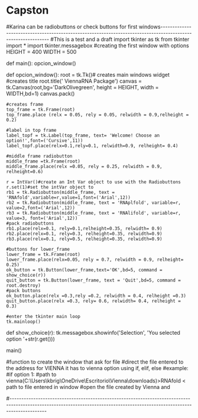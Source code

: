 # Capston
#Karina can be radiobuttons or check buttons for first windows-------------------------------------------------------------------------------------------------------------
#This is a test and a draft
import tkinter as tk
from tkinter import *
import tkinter.messagebox
#creating the first window with options
HEIGHT = 400
WIDTH = 500

def main():
        opcion_window()

def opcion_window():
    root = tk.Tk()# creates main windows widget
    #creates title
    root.title(' ViennaRNA Package')
    canvas = tk.Canvas(root,bg='DarkOlivegreen', height = HEIGHT, width = WIDTH,bd=1)
    canvas.pack()

    #creates frame
    top_frame = tk.Frame(root)
    top_frame.place (relx = 0.05, rely = 0.05, relwidth = 0.9,relheight = 0.2)
    
    #label in top frame
    label_topf = tk.Label(top_frame, text= 'Welcome! Choose an option!',font=('Cursive',11))
    label_topf.place(relx=0.1,rely=0.1, relwidth=0.9, relheight= 0.4)
    
    #middle frame radiobutton
    middle_frame =tk.Frame(root)
    middle_frame.place(relx =0.05, rely = 0.25, relwidth = 0.9, relheight=0.6)

    r = IntVar()#create an Int Var object to use with the Radiobuttons
    r.set(1)#set the intVar object to 
    rb1 = tk.Radiobutton(middle_frame, text = 'RNAfold',variable=r,value=1,font=('Arial',12))
    rb2 = tk.Radiobutton(middle_frame, text = 'RNAplfold', variable=r, value=2,font=('Arial',12))
    rb3 = tk.Radiobutton(middle_frame, text = 'RNAlifold', variable=r, value=3, font=('Arial',12))
    #pack radiobuttons
    rb1.place(relx=0.1, rely=0.1,relheight=0.35, relwidth= 0.9)
    rb2.place(relx=0.1, rely=0.3, relheight=0.35, relwidth=0.9)
    rb3.place(relx=0.1, rely=0.5, relheight=0.35, relwidth=0.9)
    
    #buttons for lower_frame
    lower_frame = tk.Frame(root)
    lower_frame.place(relx=0.05, rely = 0.7, relwidth = 0.9, relheight= 0.25)
    ok_button = tk.Button(lower_frame,text='OK',bd=5, command = show_choice(r))
    quit_button = tk.Button(lower_frame, text = 'Quit',bd=5, command = root.destroy)
    #pack buttons
    ok_button.place(relx =0.3,rely =0.2, relwidth = 0.4, relheight =0.3)
    quit_button.place(relx =0.3, rely= 0.6, relwidth= 0.4, relheight = 0.3)

    #enter the tkinter main loop
    tk.mainloop()

def show_choice(r):
    tk.messagebox.showinfo('Selection', 'You selected option '+str(r.get()))
   
    
main()

 #function to create the window that ask for file
 #direct the file entered to the address for VIENNA it has to vienna option using if, elif, else
 #example:
 #if option 1:
 #path to vienna(C:\Users\kbrig\OneDrive\Escritorio\Vienna\downloads)>RNAfold < path to file entered in window
 #open the file created by Vienna and 
            

#---------------------------------------------------------------------------------------------------------------------------------------------------------------------------
